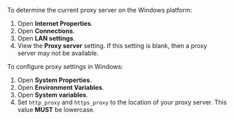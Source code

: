 To determine the current proxy server on the Windows platform:

1.  Open **Internet Properties**.
2.  Open **Connections**.
3.  Open **LAN settings**.
4.  View the **Proxy server** setting. If this setting is blank, then a
    proxy server may not be available.

To configure proxy settings in Windows:

1.  Open **System Properties**.
2.  Open **Environment Variables**.
3.  Open **System variables**.
4.  Set `http_proxy` and `https_proxy` to the location of your proxy
    server. This value **MUST** be lowercase.

